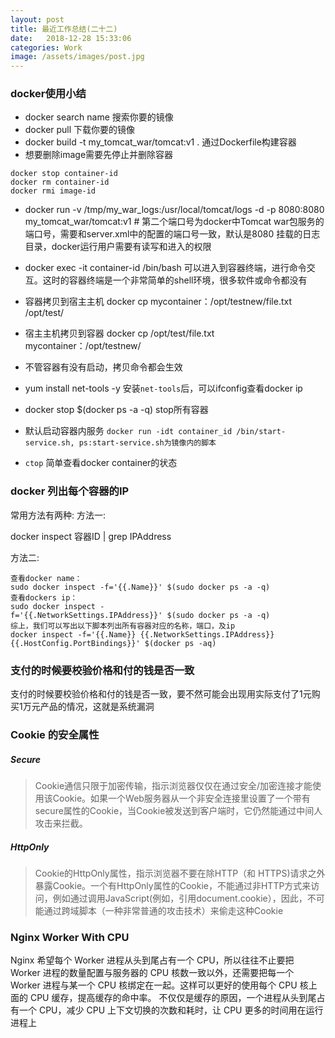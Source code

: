 ```yaml
---
layout: post
title: 最近工作总结(二十二)
date:   2018-12-28 15:33:06
categories: Work
image: /assets/images/post.jpg
---
```


### docker使用小结

- docker search name 搜索你要的镜像
- docker pull 下载你要的镜像
- docker build -t my_tomcat_war/tomcat:v1 . 通过Dockerfile构建容器
- 想要删除image需要先停止并删除容器

```
docker stop container-id
docker rm container-id
docker rmi image-id
```

- docker run -v /tmp/my_war_logs:/usr/local/tomcat/logs -d -p 8080:8080 my_tomcat_war/tomcat:v1 # 第二个端口号为docker中Tomcat war包服务的端口号，需要和server.xml中的配置的端口号一致，默认是8080 挂载的日志目录，docker运行用户需要有读写和进入的权限

- docker exec -it container-id /bin/bash 可以进入到容器终端，进行命令交互。这时的容器终端是一个非常简单的shell环境，很多软件或命令都没有

- 容器拷贝到宿主主机 docker cp mycontainer：/opt/testnew/file.txt /opt/test/

- 宿主主机拷贝到容器 docker cp /opt/test/file.txt mycontainer：/opt/testnew/

- 不管容器有没有启动，拷贝命令都会生效

- yum install net-tools -y 安装`net-tools`后，可以ifconfig查看docker ip

- docker stop $(docker ps -a -q) stop所有容器

- 默认启动容器内服务 `docker run -idt container_id /bin/start-service.sh, ps:start-service.sh为镜像内的脚本`

- `ctop` 简单查看docker container的状态

### docker 列出每个容器的IP

常用方法有两种:
方法一:

docker inspect 容器ID | grep IPAddress

方法二:

```
查看docker name：
sudo docker inspect -f='{{.Name}}' $(sudo docker ps -a -q)
查看dockers ip：
sudo docker inspect -f='{{.NetworkSettings.IPAddress}}' $(sudo docker ps -a -q)
综上，我们可以写出以下脚本列出所有容器对应的名称，端口，及ip
docker inspect -f='{{.Name}} {{.NetworkSettings.IPAddress}} {{.HostConfig.PortBindings}}' $(docker ps -aq)
```

### 支付的时候要校验价格和付的钱是否一致
支付的时候要校验价格和付的钱是否一致，要不然可能会出现用实际支付了1元购买1万元产品的情况，这就是系统漏洞

### Cookie 的安全属性

##### Secure
>Cookie通信只限于加密传输，指示浏览器仅仅在通过安全/加密连接才能使用该Cookie。如果一个Web服务器从一个非安全连接里设置了一个带有secure属性的Cookie，当Cookie被发送到客户端时，它仍然能通过中间人攻击来拦截。

##### HttpOnly
>Cookie的HttpOnly属性，指示浏览器不要在除HTTP（和 HTTPS)请求之外暴露Cookie。一个有HttpOnly属性的Cookie，不能通过非HTTP方式来访问，例如通过调用JavaScript(例如，引用document.cookie），因此，不可能通过跨域脚本（一种非常普通的攻击技术）来偷走这种Cookie

### Nginx Worker With CPU

Nginx 希望每个 Worker 进程从头到尾占有一个 CPU，所以往往不止要把 Worker 进程的数量配置与服务器的 CPU 核数一致以外，还需要把每一个 Worker 进程与某一个 CPU 核绑定在一起。这样可以更好的使用每个 CPU 核上面的 CPU 缓存，提高缓存的命中率。
不仅仅是缓存的原因，一个进程从头到尾占有一个 CPU，减少 CPU 上下文切换的次数和耗时，让 CPU 更多的时间用在运行进程上
